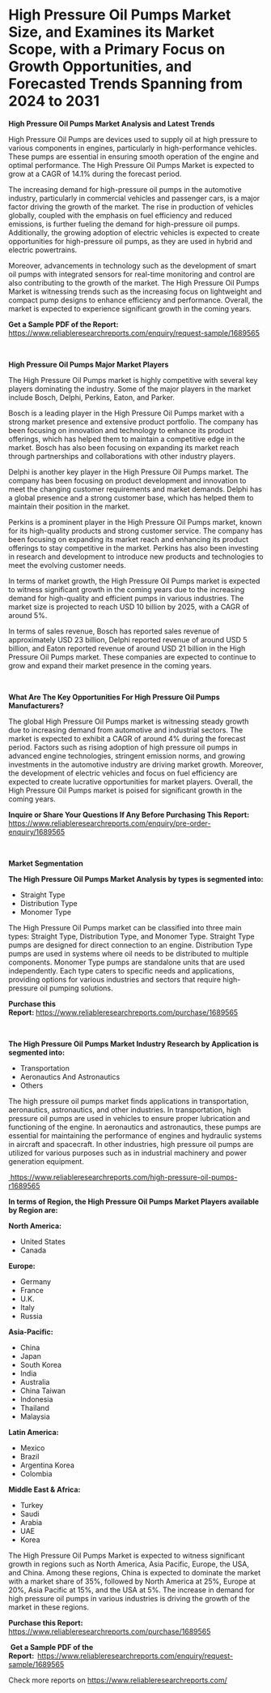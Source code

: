 <p><h1>High Pressure Oil Pumps Market Size, and Examines its Market Scope, with a Primary Focus on Growth Opportunities, and Forecasted Trends Spanning from 2024 to 2031</h1></p><p><strong>High Pressure Oil Pumps Market Analysis and Latest Trends</strong></p>
<p><p>High Pressure Oil Pumps are devices used to supply oil at high pressure to various components in engines, particularly in high-performance vehicles. These pumps are essential in ensuring smooth operation of the engine and optimal performance. The High Pressure Oil Pumps Market is expected to grow at a CAGR of 14.1% during the forecast period.</p><p>The increasing demand for high-pressure oil pumps in the automotive industry, particularly in commercial vehicles and passenger cars, is a major factor driving the growth of the market. The rise in production of vehicles globally, coupled with the emphasis on fuel efficiency and reduced emissions, is further fueling the demand for high-pressure oil pumps. Additionally, the growing adoption of electric vehicles is expected to create opportunities for high-pressure oil pumps, as they are used in hybrid and electric powertrains.</p><p>Moreover, advancements in technology such as the development of smart oil pumps with integrated sensors for real-time monitoring and control are also contributing to the growth of the market. The High Pressure Oil Pumps Market is witnessing trends such as the increasing focus on lightweight and compact pump designs to enhance efficiency and performance. Overall, the market is expected to experience significant growth in the coming years.</p></p>
<p><strong>Get a Sample PDF of the Report:&nbsp;</strong> <a href="https://www.reliableresearchreports.com/enquiry/request-sample/1689565">https://www.reliableresearchreports.com/enquiry/request-sample/1689565</a></p>
<p>&nbsp;</p>
<p><strong>High Pressure Oil Pumps Major Market Players</strong></p>
<p><p>The High Pressure Oil Pumps market is highly competitive with several key players dominating the industry. Some of the major players in the market include Bosch, Delphi, Perkins, Eaton, and Parker. </p><p>Bosch is a leading player in the High Pressure Oil Pumps market with a strong market presence and extensive product portfolio. The company has been focusing on innovation and technology to enhance its product offerings, which has helped them to maintain a competitive edge in the market. Bosch has also been focusing on expanding its market reach through partnerships and collaborations with other industry players.</p><p>Delphi is another key player in the High Pressure Oil Pumps market. The company has been focusing on product development and innovation to meet the changing customer requirements and market demands. Delphi has a global presence and a strong customer base, which has helped them to maintain their position in the market.</p><p>Perkins is a prominent player in the High Pressure Oil Pumps market, known for its high-quality products and strong customer service. The company has been focusing on expanding its market reach and enhancing its product offerings to stay competitive in the market. Perkins has also been investing in research and development to introduce new products and technologies to meet the evolving customer needs.</p><p>In terms of market growth, the High Pressure Oil Pumps market is expected to witness significant growth in the coming years due to the increasing demand for high-quality and efficient pumps in various industries. The market size is projected to reach USD 10 billion by 2025, with a CAGR of around 5%.</p><p>In terms of sales revenue, Bosch has reported sales revenue of approximately USD 23 billion, Delphi reported revenue of around USD 5 billion, and Eaton reported revenue of around USD 21 billion in the High Pressure Oil Pumps market. These companies are expected to continue to grow and expand their market presence in the coming years.</p></p>
<p>&nbsp;</p>
<p><strong>What Are The Key Opportunities For High Pressure Oil Pumps Manufacturers?</strong></p>
<p><p>The global High Pressure Oil Pumps market is witnessing steady growth due to increasing demand from automotive and industrial sectors. The market is expected to exhibit a CAGR of around 4% during the forecast period. Factors such as rising adoption of high pressure oil pumps in advanced engine technologies, stringent emission norms, and growing investments in the automotive industry are driving market growth. Moreover, the development of electric vehicles and focus on fuel efficiency are expected to create lucrative opportunities for market players. Overall, the High Pressure Oil Pumps market is poised for significant growth in the coming years.</p></p>
<p><strong>Inquire or Share Your Questions If Any Before Purchasing This Report:</strong> <a href="https://www.reliableresearchreports.com/enquiry/pre-order-enquiry/1689565">https://www.reliableresearchreports.com/enquiry/pre-order-enquiry/1689565</a></p>
<p>&nbsp;</p>
<p><strong>Market Segmentation</strong></p>
<p><strong>The High Pressure Oil Pumps Market Analysis by types is segmented into:</strong></p>
<p><ul><li>Straight Type</li><li>Distribution Type</li><li>Monomer Type</li></ul></p>
<p><p>The High Pressure Oil Pumps market can be classified into three main types: Straight Type, Distribution Type, and Monomer Type. Straight Type pumps are designed for direct connection to an engine. Distribution Type pumps are used in systems where oil needs to be distributed to multiple components. Monomer Type pumps are standalone units that are used independently. Each type caters to specific needs and applications, providing options for various industries and sectors that require high-pressure oil pumping solutions.</p></p>
<p><strong>Purchase this Report:&nbsp;</strong><a href="https://www.reliableresearchreports.com/purchase/1689565">https://www.reliableresearchreports.com/purchase/1689565</a></p>
<p>&nbsp;</p>
<p><strong>The High Pressure Oil Pumps Market Industry Research by Application is segmented into:</strong></p>
<p><ul><li>Transportation</li><li>Aeronautics And Astronautics</li><li>Others</li></ul></p>
<p><p>The high pressure oil pumps market finds applications in transportation, aeronautics, astronautics, and other industries. In transportation, high pressure oil pumps are used in vehicles to ensure proper lubrication and functioning of the engine. In aeronautics and astronautics, these pumps are essential for maintaining the performance of engines and hydraulic systems in aircraft and spacecraft. In other industries, high pressure oil pumps are utilized for various purposes such as in industrial machinery and power generation equipment.</p></p>
<p><a href="https://www.reliableresearchreports.com/high-pressure-oil-pumps-r1689565">&nbsp;https://www.reliableresearchreports.com/high-pressure-oil-pumps-r1689565</a></p>
<p><strong>In terms of Region, the High Pressure Oil Pumps Market Players available by Region are:</strong></p>
<p>
    <p> <strong> North America: </strong>
        <ul>
            <li>United States</li>
            <li>Canada</li>
        </ul>
        </p> 
    <p> <strong> Europe: </strong>
        <ul>
            <li>Germany</li>
            <li>France</li>
            <li>U.K.</li>
            <li>Italy</li>
            <li>Russia</li>
        </ul>
        </p> 
    <p> <strong> Asia-Pacific: </strong>
        <ul>
            <li>China</li>
            <li>Japan</li>
            <li>South Korea</li>
            <li>India</li>
            <li>Australia</li>
            <li>China Taiwan</li>
            <li>Indonesia</li>
            <li>Thailand</li>
            <li>Malaysia</li>
        </ul>
        </p> 
    <p> <strong> Latin America: </strong>
        <ul>
            <li>Mexico</li>
            <li>Brazil</li>
            <li>Argentina Korea</li>
            <li>Colombia</li>
        </ul>
        </p> 
    <p> <strong> Middle East & Africa: </strong>
        <ul>
            <li>Turkey</li>
            <li>Saudi</li>
            <li>Arabia</li>
            <li>UAE</li>
            <li>Korea</li>
        </ul>
    </p>
    </p>
<p><p>The High Pressure Oil Pumps Market is expected to witness significant growth in regions such as North America, Asia Pacific, Europe, the USA, and China. Among these regions, China is expected to dominate the market with a market share of 35%, followed by North America at 25%, Europe at 20%, Asia Pacific at 15%, and the USA at 5%. The increase in demand for high pressure oil pumps in various industries is driving the growth of the market in these regions.</p></p>
<p><strong>Purchase this Report: </strong><a href="https://www.reliableresearchreports.com/purchase/1689565">https://www.reliableresearchreports.com/purchase/1689565</a></p>
<p>&nbsp;<strong>Get a Sample PDF of the Report:&nbsp;&nbsp;</strong><a href="https://www.reliableresearchreports.com/enquiry/request-sample/1689565">https://www.reliableresearchreports.com/enquiry/request-sample/1689565</a></p>
<p><strong></strong></p>
<p>Check more reports on <a href="https://www.reliableresearchreports.com/">https://www.reliableresearchreports.com/</a></p>